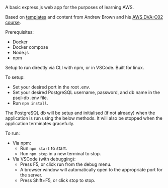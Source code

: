 A basic express.js web app for the purposes of learning AWS.

Based on [templates](https://github.com/ExamProCo/TheFreeAWSDeveloperAssociate/tree/master/study-sync-000) and content from Andrew Brown and his [AWS DVA-C02 course](https://www.exampro.co/dva-c02).


Prerequisites:
- Docker
- Docker compose
- Node.js
- npm


Setup to run directly via CLI with npm, or in VSCode.
Built for linux.


To setup:
- Set your desired port in the root .env.
- Set your desired PostgreSQL username, password, and db name in the psql-db .env file.
- Run `npm install`.

The PostgreSQL db will be setup and initialised (if not already) when the application is run using the below methods.
It will also be stopped when the application terminates gracefully.


To run:
- Via npm:
    - Run `npm start` to start.
    - Run `npm stop` in a new terminal to stop.
- Via VSCode (with debugging):
    - Press F5, or click run from the debug menu.
    - A browser window will automatically open to the appropriate port for the server.
    - Press Shift+F5, or click stop to stop.